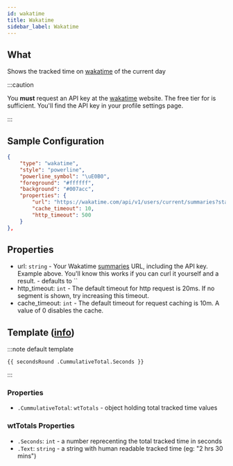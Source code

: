 ```yaml
---
id: wakatime
title: Wakatime
sidebar_label: Wakatime
---
```


## What

Shows the tracked time on [wakatime][wt] of the current day

:::caution

You **must** request an API key at the [wakatime][wt] website.
The free tier for is sufficient. You'll find the API key in your profile settings page.

:::

## Sample Configuration

```json
{
    "type": "wakatime",
    "style": "powerline",
    "powerline_symbol": "\uE0B0",
    "foreground": "#ffffff",
    "background": "#007acc",
    "properties": {
        "url": "https://wakatime.com/api/v1/users/current/summaries?start=today&end=today&api_key=API_KEY",
        "cache_timeout": 10,
        "http_timeout": 500
    }
},
```

## Properties

- url: `string` - Your Wakatime [summaries][wk-summaries] URL, including the API key. Example above. You'll know this
works if you can curl it yourself and a result. - defaults to ``
- http_timeout: `int` - The default timeout for http request is 20ms. If no segment is shown, try increasing this timeout.
- cache_timeout: `int` - The default timeout for request caching is 10m. A value of 0 disables the cache.

## Template ([info][templates])

:::note default template

``` template
{{ secondsRound .CummulativeTotal.Seconds }}
```

:::

### Properties

- `.CummulativeTotal`: `wtTotals` - object holding total tracked time values

### wtTotals Properties

- `.Seconds`: `int` - a number reprecenting the total tracked time in seconds
- `.Text`: `string` - a string with human readable tracked time (eg: "2 hrs 30 mins")

[wt]: https://wakatime.com
[wk-summaries]: https://wakatime.com/developers#summaries
[templates]: /docs/config-templates

